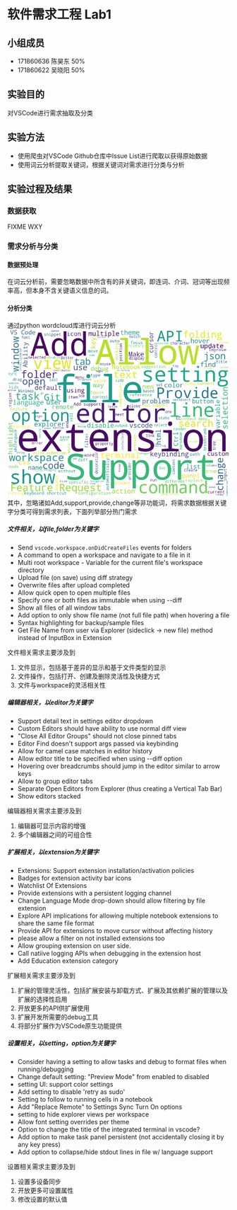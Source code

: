 # 软件需求工程 Lab1

## 小组成员
+ 171860636 陈昊东 50%  
+ 171860622 吴晓阳 50%

## 实验目的
对VSCode进行需求抽取及分类

## 实验方法
+ 使用爬虫对VSCode Github仓库中Issue List进行爬取以获得原始数据
+ 使用词云分析提取关键词，根据关键词对需求进行分类与分析

## 实验过程及结果

### 数据获取
FIXME WXY

### 需求分析与分类

#### 数据预处理
在词云分析前，需要忽略数据中所含有的非关键词，即连词、介词、冠词等出现频率高，但本身不含关键语义信息的词。

#### 分析分类
通过python wordcloud库进行词云分析
![wordcloud](./wordcloud.png)
其中，忽略诸如Add,support,provide,change等非功能词，将需求数据根据关键字分类可得到需求列表，下面列举部分热门需求

##### 文件相关，以file,folder为关键字
+ Send `vscode.workspace.onDidCreateFiles` events for folders
+ A command to open a workspace and navigate to a file in it
+ Multi root workspace - Variable for the current file's workspace directory
+ Upload file (on save) using diff strategy
+ Overwrite files after upload completed
+ Allow quick open to open multiple files
+ Specify one or both files as immutable when using --diff
+ Show all files of all window tabs
+ Add option to only show file name (not full file path) when hovering a file
+ Syntax highlighting for backup/sample files
+ Get File Name from user via Explorer (sideclick -> new file) method instead of InputBox in Extension

文件相关需求主要涉及到
1. 文件显示，包括基于差异的显示和基于文件类型的显示
2. 文件操作，包括打开、创建及删除灵活性及快捷方式
3. 文件与workspace的灵活相关性

##### 编辑器相关，以editor为关键字
+ Support detail text in settings editor dropdown
+ Custom Editors should have ability to use normal diff view
+ "Close All Editor Groups" should not close pinned tabs
+ Editor Find doesn't support args passed via keybinding
+ Allow for camel case matches in editor history
+ Allow editor title to be specified when using --diff option
+ Hovering over breadcrumbs should jump in the editor similar to arrow keys
+ Allow to group editor tabs
+ Separate Open Editors from Explorer (thus creating a Vertical Tab Bar)
+ Show editors stacked

编辑器相关需求主要涉及到
1. 编辑器可显示内容的增强
2. 多个编辑器之间的可组合性

##### 扩展相关，以extension为关键字
+ Extensions: Support extension installation/activation policies
+ Badges for extension activity bar icons
+ Watchlist Of Extensions
+ Provide extensions with a persistent logging channel
+ Change Language Mode drop-down should allow filtering by file extension
+ Explore API implications for allowing multiple notebook extensions to share the same file format
+ Provide API for extensions to move cursor without affecting history
+ please allow a filter on not installed extensions too
+ Allow grouping extension on user side.
+ Call natiive logging APIs when debugging in the extension host
+ Add Education extension category

扩展相关需求主要涉及到
1. 扩展的管理灵活性，包括扩展安装与卸载方式、扩展及其依赖扩展的管理以及扩展的选择性启用
2. 开放更多的API供扩展使用
3. 扩展开发所需要的debug工具
4. 将部分扩展作为VSCode原生功能提供

##### 设置相关，以setting，option为关键字
+ Consider having a setting to allow tasks and debug to format files when running/debugging
+ Change default setting: "Preview Mode" from enabled to disabled
+ setting UI: support color settings
+ Add setting to disable 'retry as sudo'
+ Setting to follow to running cells in a notebook
+ Add "Replace Remote" to Settings Sync Turn On options
+ setting to hide explorer views per workspace
+ Allow font setting overrides per theme
+ Option to change the title of the integrated terminal in vscode?
+ Add option to make task panel persistent (not accidentally closing it by any key press)
+ Add option to collapse/hide stdout lines in file w/ language support

设置相关需求主要涉及到
1. 设置多设备同步
2. 开放更多可设置属性
3. 修改设置的默认值